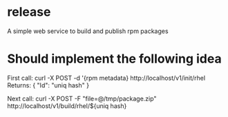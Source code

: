 # release
A simple web service to build and publish rpm packages 

# Should implement the following idea

First call:
curl -X POST -d '{rpm metadata} http://localhost/v1/init/rhel
Returns: { "Id": "uniq hash" }

Next call:
curl -X POST -F "file=@/tmp/package.zip" http://localhost/v1/build/rhel/${uniq hash}

